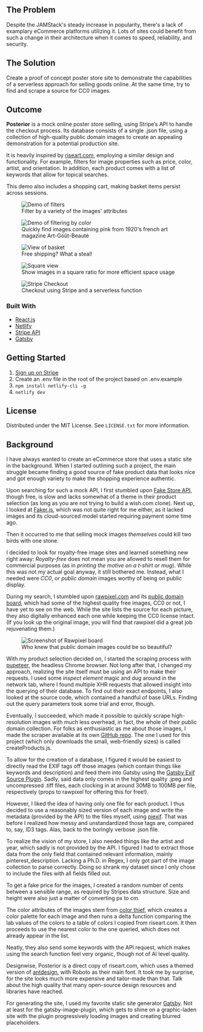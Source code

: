 ## The Problem

Despite the JAMStack's steady increase in popularity, there's a lack of examplary eCommerce platforms utilizing it. Lots of sites could benefit from such a change in their architecture when it comes to speed, reliability, and security.

## The Solution

Create a proof of concept poster store site to demonstrate the capabilities of a serverless approach for selling goods online. At the same time, try to find and scrape a source for CC0 images.

## Outcome

**Posterior** is a mock online poster store selling, using Stripe’s API to handle the checkout process. Its database consists of a single .json file, using a collection of high-quality public domain images to create an appealing demonstration for a potential production site.

It is heavily inspired by [riseart.com](https://www.riseart.com/), employing a similar design and functionality. For example, filters for image properties such as price, color, artist, and orientation. In addition, each product comes with a list of keywords that allow for topical searches.

This demo also includes a shopping cart, making basket items persist across sessions.

<figure>
  <img
  src="./docs/assets/img/filter-by-attributes.png"
  alt="Demo of filters"/>
  <figcaption>Filter by a variety of the images' attributes</figcaption>
</figure>

<figure>
  <img
  src="./docs/assets/img/filter-by-pink.png"
  alt="Demo of filtering by color"/>
  <figcaption>Quickly find images containing pink from 1920's french art magazine Art-Goût-Beauté</figcaption>
</figure>

<figure>
  <img
  src="./docs/assets/img/basket.png"
  alt="View of basket"/>
  <figcaption>Free shipping? What a steal!</figcaption>
</figure>

<figure>
  <img
  src="./docs/assets/img/square-images.png"
  alt="Square view"/>
  <figcaption>Show images in a square ratio for more efficient space usage</figcaption>
</figure>

<figure>
  <img
  src="./docs/assets/img/stripe-checkout.png"
  alt="Stripe Checkout"/>
  <figcaption>Checkout using Stripe and a serverless function</figcaption>
</figure>

### Built With

- [React.js](https://reactjs.org/)
- [Netlify](https://netlify.com)
- [Stripe API](https://stripe.com/docs/api)
- [Gatsby](https://www.gatsbyjs.com/)

## Getting Started

1. [Sign up on Stripe](https://stripe.com/docs/development/quickstart#api-library)
2. Create an .env file in the root of the project based on .env.example
3. `npm install netlify-cli -g`
4. `netlify dev`

## License

Distributed under the MIT License. See `LICENSE.txt` for more information.

## Background

I have always wanted to create an eCommerce store that uses a static site in the background. When I started outlining such a project, the main struggle became finding a good source of fake product data that looks nice and got enough variety to make the shopping experience authentic.

Upon searching for such a mock API, I first stumbled upon [Fake Store API](https://fakestoreapi.com/), though free, is slow and lacks somewhat of a theme in their product selection (as long as you are not trying to build a wish.com clone). Next up, I looked at [Faker.js](https://github.com/marak/Faker.js/), which was not quite right for me either, as it lacked images and its cloud-sourced model started requiring payment some time ago.

Then it occurred to me that selling mock images _themselves_ could kill two birds with one stone.

I decided to look for royalty-free image sites and learned something new right away: _Royalty-free_ does not mean you are allowed to resell them for commercial purposes (as in _printing the motive on a t-shirt or mug_). While this was not my actual goal anyway, it still bothered me. Instead, what I needed were _CC0_, or _public domain_ images worthy of being on public display.

During my search, I stumbled upon [rawpixel.com](https://www.rawpixel.com/) and its [public domain board](https://www.rawpixel.com/category/53/public-domain), which had some of the highest quality free images, CC0 or not, I have yet to see on the web. While the site lists the source for each picture, they also digitally enhanced each one while keeping the CC0 license intact. (If you look up the original image, you will find that rawpixel did a great job rejuvenating them.)

<figure>
  <img
  src="./docs/assets/img/rawpixel-demo.png"
  alt="Screenshot of Rawpixel board"/>
  <figcaption>Who knew that public domain images could be so beautiful?</figcaption>
</figure>

With my product selection decided on, I started the scraping process with [pupeteer](https://github.com/puppeteer/puppeteer), the headless Chrome browser. Not long after that, I changed my approach, realizing the site itself must be using an API to make their requests. I used some _inspect element_ magic and dug around in the network tab, where I found multiple XHR requests that allowed insight into the querying of their database. To find out their exact endpoints, I also looked at the source code, which contained a handful of base URLs. Finding out the query parameters took some trial and error, though.

Eventually, I succeeded, which made it possible to quickly scrape high-resolution images with much less overhead, in fact, the whole of their public domain collection. For folks as enthusiastic as me about those images, I made the scraper available at its own [GitHub repo](https://github.com/jlnbxn/rawpixel-cc0-downloader). The one I used for this project (which only downloads the small, web-friendly sizes) is called createProducts.js.

To allow for the creation of a database, I figured it would be easiest to directly read the EXIF tags off those images (which contain things like keywords and description) and feed them into Gatsby using the [Gatsby Exif Source Plugin](https://www.gatsbyjs.com/plugins/gatsby-plugin-sharp-exif/). Sadly, said data only comes in the highest quality .jpeg and uncompressed .tiff files, each clocking in at around 30MB to 100MB per file, respectively (props to rawpixel for offering this for free!).

However, I liked the idea of having only one file for each product. I thus decided to use a reasonably sized version of each image and write the metadata (provided by the API) to the files myself, using [piexif](https://github.com/hMatoba/piexifjs). That was before I realized how messy and unstandardized those tags are, compared to, say, ID3 tags. Alas, back to the boringly verbose .json file.

To realize the vision of my store, I also needed things like the artist and year, which sadly is not provided by the API. I figured I had to extract those data from the only field that contained relevant information, mainly pinterest_description. Lacking a Ph.D. in Regex, I only got part of the image collection to parse correctly. Doing so shrank my dataset since I only chose to include the files with all fields filled out.

To get a fake price for the images, I created a random number of cents between a sensible range, as required by Stripes data structure. Size and height were also just a matter of converting px to cm.

The color attributes of the images stem from [color thief](https://lokeshdhakar.com/projects/color-thief/), which creates a color palette for each image and then runs a delta function comparing the lab values of the colors to a table of colors I copied from riseart.com. It then proceeds to use the nearest color to the one queried, which does not already appear in the list.

Neatly, they also send some keywords with the API request, which makes using the search function feel very organic, though not of AI level quality.

Designwise, Posterior is a direct copy of riseart.com, which uses a themed version of [antdesign](https://ant.design/), with Roboto as their main font. It took me by surprise, for the site looks much more expensive and tailor-made than that. Talk about the high quality that many open-source design resources and libraries have reached.

For generating the site, I used my favorite static site generator [Gatsby](https://www.gatsbyjs.com/). Not at least for the gatsby-image-plugin, which gets to shine on a graphic-laden site with the plugin progressively loading images and creating blurred placeholders.
